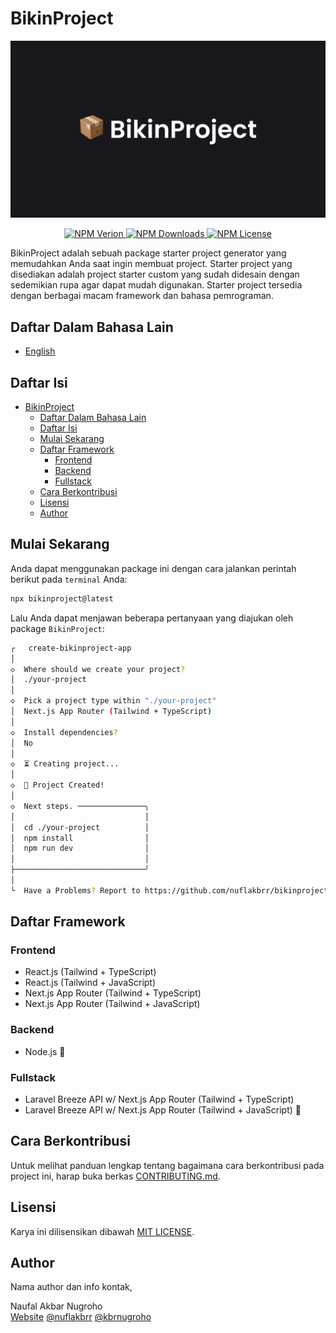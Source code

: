 # BikinProject

![BikinProject](./assets/BikinProject.jpg)

<p align="center">
  <a href="https://badge.fury.io/js/bikinproject.svg">
    <img src="https://badge.fury.io/js/bikinproject.svg" alt="NPM Verion">
  </a>
  <a href="https://www.npmjs.com/package/bikinproject">
    <img src="https://img.shields.io/npm/dt/bikinproject" alt="NPM Downloads">
  </a>
  <a href="https://www.npmjs.com/package/bikinproject">
    <img src="https://img.shields.io/npm/l/bikinproject" alt="NPM License">
  </a>
</p>

BikinProject adalah sebuah package starter project generator yang memudahkan Anda saat ingin membuat project. Starter project yang disediakan adalah project starter custom yang sudah didesain dengan sedemikian rupa agar dapat mudah digunakan. Starter project tersedia dengan berbagai macam framework dan bahasa pemrograman.

## Daftar Dalam Bahasa Lain

- [English](./README.en.md)

## Daftar Isi

- [BikinProject](#bikinproject)
  - [Daftar Dalam Bahasa Lain](#daftar-dalam-bahasa-lain)
  - [Daftar Isi](#daftar-isi)
  - [Mulai Sekarang](#mulai-sekarang)
  - [Daftar Framework](#daftar-framework)
    - [Frontend](#frontend)
    - [Backend](#backend)
    - [Fullstack](#fullstack)
  - [Cara Berkontribusi](#cara-berkontribusi)
  - [Lisensi](#lisensi)
  - [Author](#author)

## Mulai Sekarang

Anda dapat menggunakan package ini dengan cara jalankan perintah berikut pada `terminal` Anda:

```bash
npx bikinproject@latest
```

Lalu Anda dapat menjawan beberapa pertanyaan yang diajukan oleh package `BikinProject`:

```bash
┌   create-bikinproject-app
│
◇  Where should we create your project?
│  ./your-project
│
◇  Pick a project type within "./your-project"
│  Next.js App Router (Tailwind + TypeScript)
│
◇  Install dependencies?
│  No
│
◇  ⏳ Creating project...
│
◇  🎉 Project Created!
│
◇  Next steps. ───────────────╮
│                             │
│  cd ./your-project          │
│  npm install                │
│  npm run dev                │
│                             │
├─────────────────────────────╯
│
└  Have a Problems? Report to https://github.com/nuflakbrr/bikinproject/issues
```

## Daftar Framework

### Frontend

- React.js (Tailwind + TypeScript)
- React.js (Tailwind + JavaScript)
- Next.js App Router (Tailwind + TypeScript)
- Next.js App Router (Tailwind + JavaScript)

### Backend

- Node.js 🚧

### Fullstack

- Laravel Breeze API w/ Next.js App Router (Tailwind + TypeScript)
- Laravel Breeze API w/ Next.js App Router (Tailwind + JavaScript) 🚧

## Cara Berkontribusi

Untuk melihat panduan lengkap tentang bagaimana cara berkontribusi pada project ini, harap buka berkas [CONTRIBUTING.md](./CONTRIBUTING.md).

## Lisensi

Karya ini dilisensikan dibawah [MIT LICENSE](./LICENSE).

## Author

Nama author dan info kontak,

Naufal Akbar Nugroho  
[Website](https://nuflakbrr.vercel.app)
[@nuflakbrr](https://github.com/nuflakbrr)
[@kbrnugroho](https://instagram.com/kbrnugroho)

